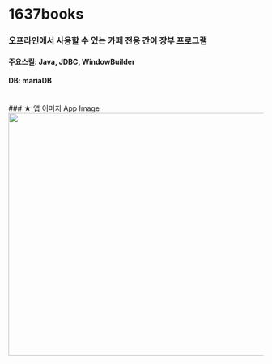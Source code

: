 # 1637books
### 오프라인에서 사용할 수 있는 카페 전용 간이 장부 프로그램

#### 주요스킬: Java, JDBC, WindowBuilder
#### DB: mariaDB
<br />
### ★ 앱 이미지 App Image
<br />
<img src="./app/img_main_01.png" width="600px" height="480px"></img>

